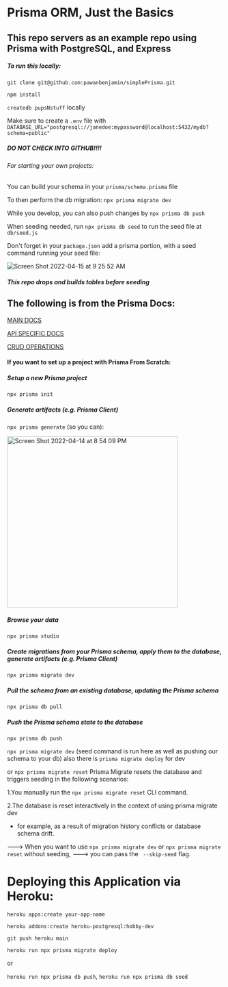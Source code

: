 # Prisma ORM, Just the Basics

## This repo servers as an example repo using Prisma with PostgreSQL, and Express

##### To run this locally:

```git clone git@github.com:pawanbenjamin/simplePrisma.git```

```npm install```

 ```createdb pupsNstuff``` locally

Make sure to create a ```.env``` file with
```DATABASE_URL="postgresql://janedoe:mypassword@localhost:5432/mydb?schema=public"```

##### DO NOT CHECK INTO GITHUB!!!!

###### For starting your own projects:

You can build your schema in your ```prisma/schema.prisma``` file

To then perform the db migration:
```npx prisma migrate dev```

While you develop, you can also push changes by
```npx prisma db push```

When seeding needed, run ```npx prisma db seed``` to run the seed file at ```db/seed.js```

Don't forget in your `package.json` add a prisma portion, with a seed command running your seed file:

![Screen Shot 2022-04-15 at 9 25 52 AM](https://user-images.githubusercontent.com/62716484/163576247-97c3d2dc-c251-425f-a102-df544a15791d.png)

##### This repo drops and builds tables before seeding

## The following is from the Prisma Docs:

[MAIN DOCS](https://www.prisma.io/docs/)


[API SPECIFIC DOCS](https://www.prisma.io/docs/reference/api-reference/prisma-client-reference)


[CRUD OPERATIONS](https://www.prisma.io/docs/concepts/components/prisma-client/crud)


#### If you want to set up a project with Prisma From Scratch:
##### Setup a new Prisma project
  ```npx prisma init```

##### Generate artifacts (e.g. Prisma Client)
  ```npx prisma generate```
  (so you can):
  
<img width="400" alt="Screen Shot 2022-04-14 at 8 54 09 PM" src="https://user-images.githubusercontent.com/62716484/163500929-976423a9-7a2b-4144-a768-5db6c2fd3a08.png">


##### Browse your data
  ```npx prisma studio```

##### Create migrations from your Prisma schema, apply them to the database, generate artifacts (e.g. Prisma Client)
  ```npx prisma migrate dev```
  
 ##### Pull the schema from an existing database, updating the Prisma schema
  ```npx prisma db pull```


##### Push the Prisma schema state to the database
  ```npx prisma db push```

```npx prisma migrate dev``` (seed command is run here as well as pushing our schema to your db)
also there is ```prisma migrate deploy``` for dev

or ```npx prisma migrate reset```
Prisma Migrate resets the database and triggers seeding in the following scenarios:

1.You manually run the ```npx prisma migrate reset``` CLI command.

2.The database is reset interactively in the context of using prisma migrate dev 
   - for example, as a result of migration history conflicts or database schema drift.

---> When you want to use ```npx prisma migrate dev``` or ```npx prisma migrate reset``` without seeding, 
---> you can pass the ``` --skip-seed``` flag.



# Deploying this Application via Heroku:

```heroku apps:create your-app-name```

```heroku addons:create heroku-postgresql:hobby-dev```

```git push heroku main```

```heroku run npx prisma migrate deploy```

or 

```heroku run npx prisma db push```,
```heroku run npx prisma db seed```

